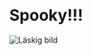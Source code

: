 <h1>Spooky!!!</h1>
<img src="https://www.vecteezy.com/png/27249788-creepy-skull-halloween-sticker-design" alt="Läskig bild">